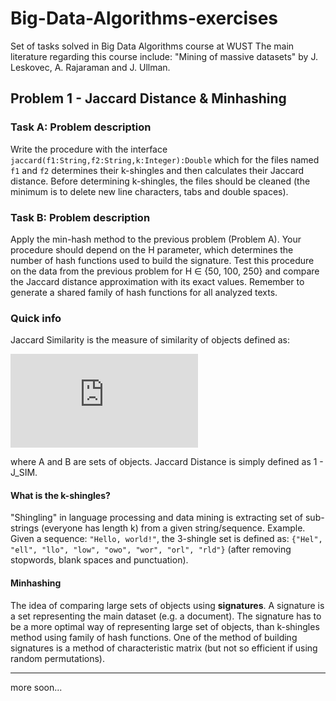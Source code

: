 # Big-Data-Algorithms-exercises
Set of tasks solved in Big Data Algorithms course at WUST
The main literature regarding this course include: "Mining of massive datasets" by J. Leskovec, A. Rajaraman and J. Ullman.

## Problem 1 - Jaccard Distance & Minhashing

### **Task A: Problem description**
Write the procedure with the interface `jaccard(f1:String,f2:String,k:Integer):Double` which for the files named `f1` and `f2` determines their k-shingles and then calculates their Jaccard distance. Before determining k-shingles, the files should be cleaned (the minimum is to delete new line characters, tabs and double spaces).

### **Task B: Problem description**
Apply the min-hash method to the previous problem (Problem A). Your procedure should depend on the H parameter, which determines the number of hash functions used to build the signature. Test this procedure on the data from the previous problem for H ∈ {50, 100, 250} and compare the Jaccard distance approximation with its exact values. Remember to generate a shared family of hash functions for all analyzed texts.

### **Quick info**
Jaccard Similarity is the measure of similarity of objects defined as:

![formula](https://latex.codecogs.com/svg.latex?J_%7Bsim%7D%20%3D%20%5Cfrac%7B%7CA%5Ccap%20B%7C%7D%7B%7CA%5Ccup%20B%7C%7D)

where A and B are sets of objects. Jaccard Distance is simply defined as 1 - J_SIM.

#### What is the **k-shingles**?
"Shingling" in language processing and data mining is extracting set of sub-strings (everyone has length k) from a given string/sequence. 
Example. Given a sequence: `"Hello, world!"`, the 3-shingle set is defined as: `{"Hel", "ell", "llo", "low", "owo", "wor", "orl", "rld"}` (after removing stopwords, blank spaces and punctuation).

#### Minhashing
The idea of comparing large sets of objects using **signatures**. A signature is a <smaller> set representing the main dataset (e.g. a document). The signature has to be a more optimal way of representing large set of objects, than k-shingles method using family of hash functions. One of the method of building signatures is a method of characteristic matrix (but not so efficient if using random permutations).
_____
more soon...

